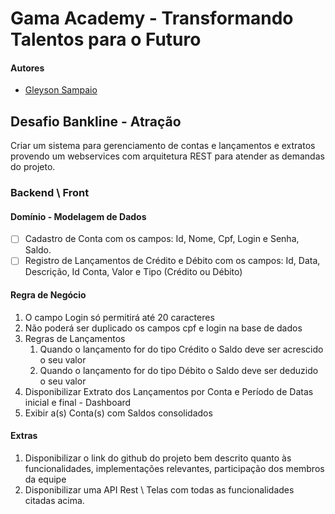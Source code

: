 # Gama Academy - Transformando Talentos para o Futuro

#### Autores
- [Gleyson Sampaio](https://github.com/gleyson-gama)

## Desafio Bankline - Atração
Criar um sistema para gerenciamento de contas e lançamentos e extratos provendo um webservices com arquitetura REST para atender as demandas do projeto.

### Backend \ Front

#### Domínio - Modelagem de Dados

- [ ] Cadastro de Conta com os campos: Id, Nome, Cpf, Login e Senha, Saldo.
- [ ] Registro de Lançamentos de Crédito e Débito com os campos: Id, Data, Descrição, Id Conta, Valor e Tipo (Crédito ou Débito) 

#### Regra de Negócio

1. O campo Login só permitirá até 20 caracteres
1. Não poderá ser duplicado os campos cpf e login na base de dados
1. Regras de Lançamentos
	1. Quando o lançamento for do tipo Crédito o Saldo deve ser acrescido o seu valor
	2. Quando o lançamento for do tipo Débito o Saldo deve ser deduzido o seu valor 
1. Disponibilizar Extrato dos Lançamentos por Conta e Período de Datas inicial e final - Dashboard
2. Exibir a(s) Conta(s) com Saldos consolidados 

#### Extras

1. Disponibilizar o link do github do projeto bem descrito quanto às funcionalidades, implementações relevantes, participação dos membros da equipe
1. Disponibilizar uma API Rest \ Telas com todas as funcionalidades citadas acima.
